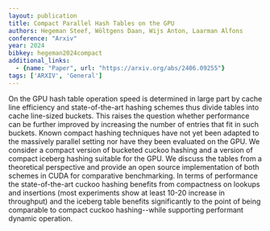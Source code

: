 ```yaml
---
layout: publication
title: Compact Parallel Hash Tables on the GPU
authors: Hegeman Steef, Wöltgens Daan, Wijs Anton, Laarman Alfons
conference: "Arxiv"
year: 2024
bibkey: hegeman2024compact
additional_links:
  - {name: "Paper", url: "https://arxiv.org/abs/2406.09255"}
tags: ['ARXIV', 'General']
---
```

On the GPU hash table operation speed is determined in large part by cache line efficiency and state-of-the-art hashing schemes thus divide tables into cache line-sized buckets. This raises the question whether performance can be further improved by increasing the number of entries that fit in such buckets. Known compact hashing techniques have not yet been adapted to the massively parallel setting nor have they been evaluated on the GPU. We consider a compact version of bucketed cuckoo hashing and a version of compact iceberg hashing suitable for the GPU. We discuss the tables from a theoretical perspective and provide an open source implementation of both schemes in CUDA for comparative benchmarking. In terms of performance the state-of-the-art cuckoo hashing benefits from compactness on lookups and insertions (most experiments show at least 10-20 increase in throughput) and the iceberg table benefits significantly to the point of being comparable to compact cuckoo hashing--while supporting performant dynamic operation.
